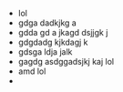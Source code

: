 - lol
- gdga dadkjkg a
- gdda gd a jkagd dsjjgk j
- gdgdadg kjkdagj k
- gdsga ldja jalk
- gagdg asdggadsjkj kaj lol
- amd lol
-